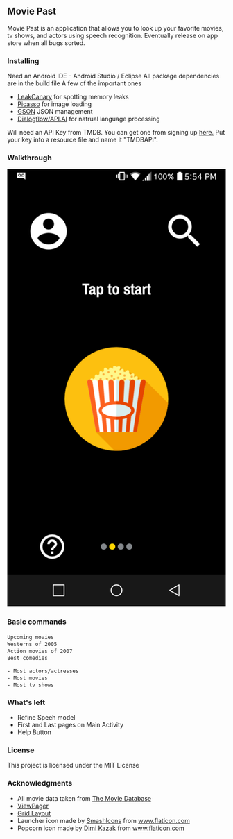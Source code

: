 ## Movie Past

Movie Past is an application that allows you to look up your favorite movies, tv shows, and actors using speech recognition.
Eventually release on app store when all bugs sorted.

### Installing

Need an Android IDE - Android Studio / Eclipse
All package dependencies are in the build file
A few of the important ones

* [LeakCanary](https://github.com/square/leakcanary) for spotting memory leaks
* [Picasso](https://github.com/square/picasso) for image loading
* [GSON](https://github.com/google/gson) JSON management
* [Dialogflow/API.AI](https://github.com/dialogflow/dialogflow-android-client) for natrual language processing

Will need an API Key from TMDB. You can get one from signing up [here.](https://www.themoviedb.org/account/signup)
Put your key into a resource file and name it "TMDBAPI".

### Walkthrough

![alttext](app\src\main\assets\screenshots\0.png)

### Basic commands
```
Upcoming movies
Westerns of 2005
Action movies of 2007
Best comedies
```
```
- Most actors/actresses
- Most movies
- Most tv shows
```
### What's left
* Refine Speeh model
* First and Last pages on Main Activity
* Help Button
### License

This project is licensed under the MIT License

### Acknowledgments
* All movie data taken from [The Movie Database](https://www.themoviedb.org/?language=en)
* [ViewPager](https://www.youtube.com/watch?v=kaZCrPhayL0)
* [Grid Layout](https://www.youtube.com/watch?v=HuAKlyHbKwE)
* Launcher icon made by [SmashIcons](https://www.flaticon.com/authors/smashicons) from www.flaticon.com
* Popcorn icon made by [Dimi Kazak](https://www.flaticon.com/authors/dimi-kazak) from www.flaticon.com 
